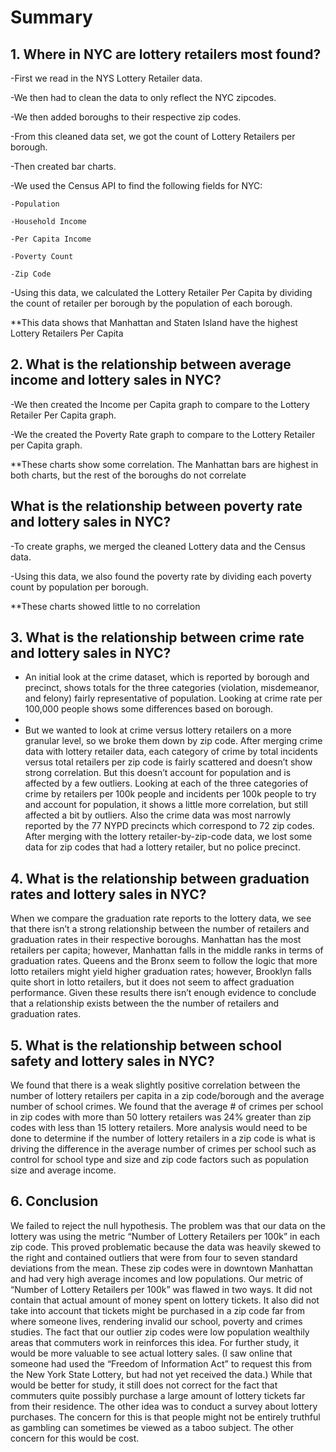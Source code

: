 # Summary
## 1. Where in NYC are lottery retailers most found? 
-First we read in the NYS Lottery Retailer data.

-We then had to clean the data to only reflect the NYC zipcodes.

-We then added boroughs to their respective zip codes.

-From this cleaned data set, we got the count of Lottery Retailers per borough.

-Then created bar charts.

-We used the Census API to find the following fields for NYC:

    -Population
    
    -Household Income
    
    -Per Capita Income
    
    -Poverty Count
    
    -Zip Code
    
-Using this data, we calculated the Lottery Retailer Per Capita by dividing the count of retailer per borough by the population of each borough.

**This data shows that Manhattan and Staten Island have the highest Lottery Retailers Per Capita 

## 2. What is the relationship between average income and lottery sales in NYC?

-We then created the Income per Capita graph to compare to the Lottery Retailer Per Capita graph.

-We the created the Poverty Rate graph to compare to the Lottery Retailer per Capita graph.

**These charts show some correlation. The Manhattan bars are highest in both charts, but the rest of the boroughs do not correlate

## What is the relationship between poverty rate and lottery sales in NYC?

-To create graphs, we merged the cleaned Lottery data and the Census data.

-Using this data, we also found the poverty rate by dividing each poverty count by population per borough.

**These charts showed little to no correlation

## 3. What is the relationship between crime rate and lottery sales in NYC?

- An initial look at the crime dataset, which is reported by borough and precinct, shows totals for the three categories (violation, misdemeanor, and felony) fairly representative of population. Looking at crime rate per 100,000 people shows some differences based on borough.
- 
- But we wanted to look at crime versus lottery retailers on a more granular level, so we broke them down by zip code. After merging crime data with lottery retailer data, each category of crime by total incidents versus total retailers per zip code is fairly scattered and doesn’t show strong correlation. But this doesn’t account for population and is affected by a few outliers. Looking at each of the three categories of crime by retailers per 100k people and incidents per 100k people to try and account for population, it shows a little more correlation, but still affected a bit by outliers. Also the crime data was most narrowly reported by the 77 NYPD precincts which correspond to 72 zip codes. After merging with the lottery retailer-by-zip-code data, we lost some data for zip codes that had a lottery retailer, but no police precinct.

## 4. What is the relationship between graduation rates and lottery sales in NYC?

When we compare the graduation rate reports to the lottery data, we see that there isn’t a strong relationship between the number of retailers and graduation rates in their respective boroughs. Manhattan has the most retailers per capita; however, Manhattan falls in the middle ranks in terms of graduation rates. Queens and the Bronx seem to follow the logic that more lotto retailers might yield higher graduation rates; however, Brooklyn falls quite short in lotto retailers, but it does not seem to affect graduation performance. Given these results there isn’t enough evidence to conclude that a relationship exists between the the number of retailers and graduation rates. 

## 5. What is the relationship between school safety and lottery sales in NYC?

We found that there is a weak slightly positive correlation between the number of lottery retailers per capita in a zip code/borough and the average number of school crimes. We found that the average # of crimes per school in zip codes with more than 50 lottery retailers was 24% greater than zip codes with less than 15 lottery retailers. More analysis would need to be done to determine if the number of lottery retailers in a zip code is what is driving the difference in the average number of crimes per school such as control for school type and size and zip code factors such as population size and average income.

## 6. Conclusion

We failed to reject the null hypothesis. The problem was that our data on the lottery was using the metric “Number of Lottery Retailers per 100k” in each zip code. This proved problematic because the data was heavily skewed to the right and contained outliers that were from four to seven standard deviations from the mean. These zip codes were in downtown Manhattan and had very high average incomes and low populations. Our metric of “Number of Lottery Retailers per 100k” was flawed in two ways. It did not contain that actual amount of money spent on lottery tickets. It also did not take into account that tickets might be purchased in a zip code far from where someone lives, rendering invalid our school, poverty and crimes studies. The fact that our outlier zip codes were low population wealthily areas that commuters work in reinforces this idea. For further study, it would be more valuable to see actual lottery sales. (I saw online that someone had used the “Freedom of Information Act” to request this from the New York State Lottery, but had not yet received the data.) While that would be better for study, it still does not correct for the fact that commuters quite possibly purchase a large amount of lottery tickets far from their residence. The other idea was to conduct a survey about lottery purchases. The concern for this is that people might not be entirely truthful as gambling can sometimes be viewed as a taboo subject. The other concern for this would be cost.
